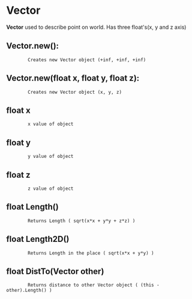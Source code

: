 # Vector

**Vector** used to describe point on world. Has three float's\(x, y and z axis\)

## Vector.new\(\):

```text
        Creates new Vector object (+inf, +inf, +inf)
```

## Vector.new\(float x, float y, float z\):

```text
        Creates new Vector object (x, y, z)
```

## float x

```text
        x value of object
```

## float y

```text
        y value of object
```

## float z

```text
        z value of object
```

## float Length\(\)

```text
        Returns Length ( sqrt(x*x + y*y + z*z) )
```

## float Length2D\(\)

```text
        Returns Length in the place ( sqrt(x*x + y*y) )
```

## float DistTo\(Vector other\)

```text
        Returns distance to other Vector object ( (this - other).Length() )
```

